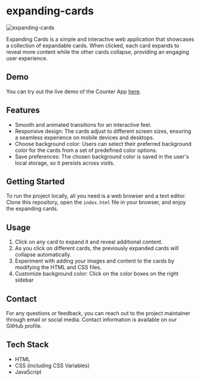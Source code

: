 # expanding-cards
![expanding-cards](https://github.com/mo-76/expanding-cards/assets/69032001/de7aa02e-c3ce-4b26-ac89-8b1a5160c29d)

Expanding Cards is a simple and interactive web application that showcases a collection of expandable cards. When clicked, each card expands to reveal more content while the other cards collapse, providing an engaging user experience.


## Demo
You can try out the live demo of the Counter App [here](https://mo-76.github.io/expanding-cards/).

## Features
- Smooth and animated transitions for an interactive feel.
- Responsive design: The cards adjust to different screen sizes, ensuring a seamless experience on mobile devices and desktops.
- Choose background color: Users can select their preferred background color for the cards from a set of predefined color options.
- Save preferences: The chosen background color is saved in the user's local storage, so it persists across visits.

## Getting Started
To run the project locally, all you need is a web browser and a text editor. Clone this repository, open the `index.html` file in your browser, and enjoy the expanding cards.

## Usage
1. Click on any card to expand it and reveal additional content.
2. As you click on different cards, the previously expanded cards will collapse automatically.
3. Experiment with adding your images and content to the cards by modifying the HTML and CSS files.
4. Customize background color: Click on the color boxes on the right sidebar 

## Contact
For any questions or feedback, you can reach out to the project maintainer through email or social media. Contact information is available on our GitHub profile.

## Tech Stack
- HTML
- CSS (including CSS Variables)
- JavaScript



